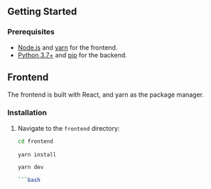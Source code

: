 ## Getting Started

### Prerequisites

- [Node.js](https://nodejs.org/) and [yarn](https://yarnpkg.com/) for the frontend.
- [Python 3.7+](https://www.python.org/) and [pip](https://pip.pypa.io/en/stable/) for the backend.

## Frontend

The frontend is built with React, and yarn as the package manager. 

### Installation

1. Navigate to the `frontend` directory:

   ```bash
   cd frontend
 
   yarn install

   yarn dev
   
   ```bash


